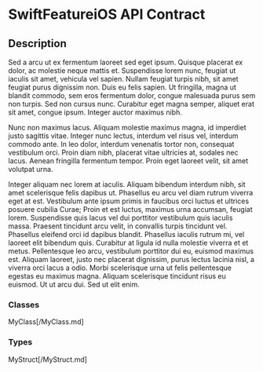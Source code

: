 
# SwiftFeatureiOS API Contract

## Description

Sed a arcu ut ex fermentum laoreet sed eget ipsum. Quisque placerat ex dolor, ac molestie neque mattis et. Suspendisse lorem nunc, feugiat ut iaculis sit amet, vehicula vel sapien. Nullam feugiat turpis nibh, sit amet feugiat purus dignissim non. Duis eu felis sapien. Ut fringilla, magna ut blandit commodo, sem eros fermentum dolor, congue malesuada purus sem non turpis. Sed non cursus nunc. Curabitur eget magna semper, aliquet erat sit amet, congue ipsum. Integer auctor maximus nibh.

Nunc non maximus lacus. Aliquam molestie maximus magna, id imperdiet justo sagittis vitae. Integer nunc lectus, interdum vel risus vel, interdum commodo ante. In leo dolor, interdum venenatis tortor non, consequat vestibulum orci. Proin diam nibh, placerat vitae ultricies at, sodales nec lacus. Aenean fringilla fermentum tempor. Proin eget laoreet velit, sit amet volutpat urna.

Integer aliquam nec lorem at iaculis. Aliquam bibendum interdum nibh, sit amet scelerisque felis dapibus ut. Phasellus eu arcu vel diam rutrum viverra eget at est. Vestibulum ante ipsum primis in faucibus orci luctus et ultrices posuere cubilia Curae; Proin et est luctus, maximus urna accumsan, feugiat lorem. Suspendisse quis lacus vel dui porttitor vestibulum quis iaculis massa. Praesent tincidunt arcu velit, in convallis turpis tincidunt vel. Phasellus eleifend orci id dapibus blandit. Phasellus iaculis rutrum mi, vel laoreet elit bibendum quis. Curabitur at ligula id nulla molestie viverra et et metus. Pellentesque leo arcu, vestibulum porttitor dui eu, euismod maximus est. Aliquam laoreet, justo nec placerat dignissim, purus lectus lacinia nisl, a viverra orci lacus a odio. Morbi scelerisque urna ut felis pellentesque egestas eu maximus magna. Aliquam scelerisque tincidunt risus eu euismod. Ut ut arcu dui. Sed ut elit enim.

### Classes

MyClass[/MyClass.md]

### Types

MyStruct[/MyStruct.md]


